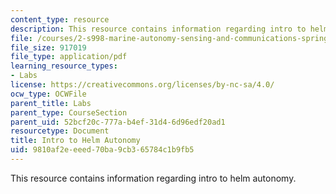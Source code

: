 ```yaml
---
content_type: resource
description: This resource contains information regarding intro to helm autonomy.
file: /courses/2-s998-marine-autonomy-sensing-and-communications-spring-2012/9810af2eeeed70ba9cb365784c1b9fb5_MIT2_S998S12_Lab06.pdf
file_size: 917019
file_type: application/pdf
learning_resource_types:
- Labs
license: https://creativecommons.org/licenses/by-nc-sa/4.0/
ocw_type: OCWFile
parent_title: Labs
parent_type: CourseSection
parent_uid: 52bcf20c-777a-b4ef-31d4-6d96edf20ad1
resourcetype: Document
title: Intro to Helm Autonomy
uid: 9810af2e-eeed-70ba-9cb3-65784c1b9fb5
---
```

This resource contains information regarding intro to helm autonomy.